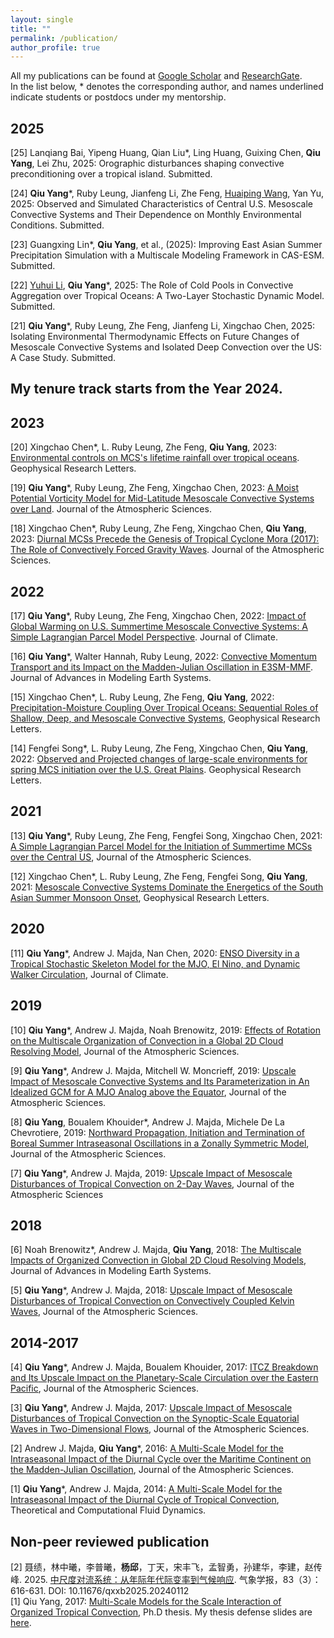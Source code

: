 ```yaml
---
layout: single
title: ""
permalink: /publication/
author_profile: true
---
```

All my publications can be found at [Google Scholar](https://scholar.google.com/citations?hl=en&user=MzMRC04AAAAJ) and [ResearchGate](https://www.researchgate.net/profile/Qiu_Yang4).  
In the list below, * denotes the corresponding author, and names underlined indicate students or postdocs under my mentorship.

2025
-
[25] Lanqiang Bai, Yipeng Huang, Qian Liu*, Ling Huang, Guixing Chen, **Qiu Yang**, Lei Zhu, 2025: Orographic disturbances shaping convective preconditioning over a tropical island. Submitted. 

[24] **Qiu Yang***, Ruby Leung, Jianfeng Li, Zhe Feng, <ins>Huaiping Wang</ins>, Yan Yu, 2025: Observed and Simulated Characteristics of Central U.S. Mesoscale Convective Systems and Their Dependence on Monthly Environmental Conditions. Submitted.

[23] Guangxing Lin*, **Qiu Yang**, et al., (2025): Improving East Asian Summer Precipitation Simulation with a Multiscale Modeling Framework in CAS-ESM. Submitted. 

[22] <ins>Yuhui Li</ins>, **Qiu Yang***, 2025: The Role of Cold Pools in Convective Aggregation over Tropical Oceans: A Two-Layer Stochastic Dynamic Model. Submitted.

[21] **Qiu Yang***, Ruby Leung, Zhe Feng, Jianfeng Li, Xingchao Chen, 2025: Isolating Environmental Thermodynamic Effects on Future Changes of Mesoscale Convective Systems and Isolated Deep Convection over the US: A Case Study. Submitted.

My tenure track starts from the Year 2024.
-

2023
-
[20] Xingchao Chen*, L. Ruby Leung, Zhe Feng, **Qiu Yang**, 2023: [Environmental controls on MCS's lifetime rainfall over tropical oceans](https://doi.org/10.1029/2023GL103267). Geophysical Research Letters. 

[19] **Qiu Yang***, Ruby Leung, Zhe Feng, Xingchao Chen, 2023: [A Moist Potential Vorticity Model for Mid-Latitude Mesoscale Convective Systems over Land](https://doi.org/10.1175/JAS-D-22-0244.1). Journal of the Atmospheric Sciences. 

[18] Xingchao Chen*, Ruby Leung, Zhe Feng, Xingchao Chen, **Qiu Yang**, 2023: [Diurnal MCSs Precede the Genesis of Tropical Cyclone Mora (2017): The Role of Convectively Forced Gravity Waves](https://doi.org/10.1175/JAS-D-22-0203.1). Journal of the Atmospheric Sciences.

2022
-
[17] **Qiu Yang***, Ruby Leung, Zhe Feng, Xingchao Chen, 2022: [Impact of Global Warming on U.S. Summertime Mesoscale Convective Systems: A Simple Lagrangian Parcel Model Perspective](https://doi.org/10.1175/JCLI-D-22-0291.1). Journal of Climate. 

[16] **Qiu Yang***, Walter Hannah, Ruby Leung, 2022: [Convective Momentum Transport and its Impact on the Madden-Julian Oscillation in E3SM-MMF](https://doi.org/10.1029/2022MS003206). Journal of Advances in Modeling Earth Systems. 

[15] Xingchao Chen*, L. Ruby Leung, Zhe Feng, **Qiu Yang**, 2022: [Precipitation-Moisture Coupling Over Tropical Oceans: Sequential Roles of Shallow, Deep, and Mesoscale Convective Systems](https://doi.org/10.1029/2022GL097836), Geophysical Research Letters. 

[14] Fengfei Song*, L. Ruby Leung, Zhe Feng, Xingchao Chen, **Qiu Yang**, 2022: [Observed and Projected changes of large-scale environments for spring MCS initiation over the U.S. Great Plains](https://agupubs.onlinelibrary.wiley.com/doi/10.1029/2022GL098799). Geophysical Research Letters. 

2021
-
[13] **Qiu Yang***, Ruby Leung, Zhe Feng, Fengfei Song, Xingchao Chen, 2021: [A Simple Lagrangian Parcel Model for the Initiation of Summertime MCSs over the Central US](https://journals.ametsoc.org/view/journals/atsc/aop/JAS-D-21-0136.1/JAS-D-21-0136.1.xml), Journal of the Atmospheric Sciences.

[12] Xingchao Chen*, L. Ruby Leung, Zhe Feng, Fengfei Song, **Qiu Yang**, 2021: [Mesoscale Convective Systems Dominate the Energetics of the South Asian Summer Monsoon Onset](https://agupubs.onlinelibrary.wiley.com/doi/10.1029/2021GL094873), Geophysical Research Letters. 

2020
-
[11] **Qiu Yang***, Andrew J. Majda, Nan Chen, 2020: [ENSO Diversity in a Tropical Stochastic Skeleton Model for the MJO, El Nino, and Dynamic Walker Circulation](https://journals.ametsoc.org/view/journals/clim/aop/JCLI-D-20-0447.1/JCLI-D-20-0447.1.xml), Journal of Climate.

2019
-
[10] **Qiu Yang***, Andrew J. Majda, Noah Brenowitz, 2019: [Effects of Rotation on the Multiscale Organization of Convection in a Global 2D Cloud Resolving Model](https://journals.ametsoc.org/jas/article/76/11/3669/343674/Effects-of-Rotation-on-the-Multiscale-Organization), Journal of the Atmospheric Sciences.

[9] **Qiu Yang***, Andrew J. Majda, Mitchell W. Moncrieff, 2019: [Upscale Impact of Mesoscale Convective Systems and Its Parameterization in An Idealized GCM for A MJO Analog above the Equator](https://journals.ametsoc.org/jas/article/76/3/865/107160/Upscale-Impact-of-Mesoscale-Convective-Systems-and), Journal of the Atmospheric Sciences.

[8] **Qiu Yang**, Boualem Khouider*, Andrew J. Majda, Michele De La Chevrotiere, 2019: [Northward Propagation, Initiation and Termination of Boreal Summer Intraseasonal Oscillations in a Zonally Symmetric Model](https://journals.ametsoc.org/jas/article/76/2/639/40339/Northward-Propagation-Initiation-and-Termination), Journal of the Atmospheric Sciences.

[7] **Qiu Yang***, Andrew J. Majda, 2019: [Upscale Impact of Mesoscale Disturbances of Tropical Convection on 2-Day Waves](https://journals.ametsoc.org/jas/article/76/1/171/107316/Upscale-Impact-of-Mesoscale-Disturbances-of), Journal of the Atmospheric Sciences

2018
-
[6] Noah Brenowitz*, Andrew J. Majda, **Qiu Yang**, 2018: [The Multiscale Impacts of Organized Convection in Global 2D Cloud Resolving Models](https://agupubs.onlinelibrary.wiley.com/doi/full/10.1029/2018MS001335), Journal of Advances in Modeling Earth Systems.

[5] **Qiu Yang***, Andrew J. Majda, 2018: [Upscale Impact of Mesoscale Disturbances of Tropical Convection on Convectively Coupled Kelvin Waves](https://journals.ametsoc.org/jas/article/75/1/85/99497/Upscale-Impact-of-Mesoscale-Disturbances-of), Journal of the Atmospheric Sciences.

2014-2017
-
[4] **Qiu Yang***, Andrew J. Majda, Boualem Khouider, 2017: [ITCZ Breakdown and Its Upscale Impact on the Planetary-Scale Circulation over the Eastern Pacific](https://journals.ametsoc.org/jas/article/74/12/4023/68982/ITCZ-Breakdown-and-Its-Upscale-Impact-on-the), Journal of the Atmospheric Sciences.

[3] **Qiu Yang***, Andrew J. Majda, 2017: [Upscale Impact of Mesoscale Disturbances of Tropical Convection on the Synoptic-Scale Equatorial Waves in Two-Dimensional Flows](https://journals.ametsoc.org/jas/article/74/9/3099/28261/Upscale-Impact-of-Mesoscale-Disturbances-of), Journal of the Atmospheric Sciences.

[2] Andrew J. Majda, **Qiu Yang***, 2016: [A Multi-Scale Model for the Intraseasonal Impact of the Diurnal Cycle over the Maritime Continent on the Madden-Julian Oscillation](https://journals.ametsoc.org/jas/article/73/2/579/27828/A-Multiscale-Model-for-the-Intraseasonal-Impact-of), Journal of the Atmospheric Sciences.

[1] **Qiu Yang***, Andrew J. Majda, 2014: [A Multi-Scale Model for the Intraseasonal Impact of the Diurnal Cycle of Tropical Convection](https://link.springer.com/article/10.1007/s00162-014-0336-3), Theoretical and Computational Fluid Dynamics.

Non-peer reviewed publication
-
[2] 聂绩，林中曦，李普曦，**杨邱**，丁天，宋丰飞，孟智勇，孙建华，李建，赵传峰. 2025. [中尺度对流系统：从年际年代际变率到气候响应](http://qxxb.cmsjournal.net/article/doi/10.11676/qxxb2025.20240112). 气象学报，83（3）：616-631. DOI:  10.11676/qxxb2025.20240112  
[1] Qiu Yang, 2017: [Multi-Scale Models for the Scale Interaction of Organized Tropical Convection](https://qiuyang50.github.io/files/thesis.pdf), Ph.D thesis. My thesis defense slides are [here](https://qiuyang50.github.io/files/QiuYang_Thesis.pdf).

<!--
{% if author.googlescholar %}
  You can also find my articles on <u><a href="{{author.googlescholar}}">my Google Scholar profile</a>.</u>
{% endif %}

{% include base_path %}

{% for post in site.publications reversed %}
  {% include archive-single.html %}
{% endfor %}
-->
